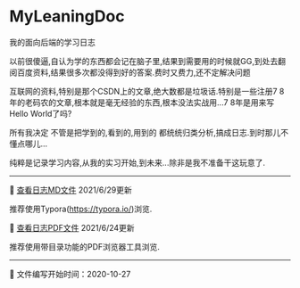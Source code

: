 # MyLeaningDoc

我的面向后端的学习日志

以前很傻逼,自认为学的东西都会记在脑子里,结果到需要用的时候就GG,到处去翻阅百度资料,结果很多次都没得到好的答案.费时又费力,还不定解决问题

互联网的资料,特别是那个CSDN上的文章,绝大数都是垃圾话.特别是一些注册7 8年的老码农的文章,根本就是毫无经验的东西,根本没法实战用...7 8年是用来写Hello World了吗?

所有我决定 不管是把学到的,看到的,用到的 都统统归类分析,搞成日志.到时那儿不懂点哪儿...

纯粹是记录学习内容,从我的实习开始,到未来...除非是我不准备干这玩意了.



---------------------------------------------------------------------------------

📢 [查看日志MD文件](doc.md)     2021/6/29更新

推荐使用Typora(https://typora.io/)浏览.

🍭 [查看日志PDF文件](doc.pdf)	2021/6/24更新

推荐使用带目录功能的PDF浏览器工具浏览.

---------------------------------------------------------------------------------

🍫 文件编写开始时间：2020-10-27
